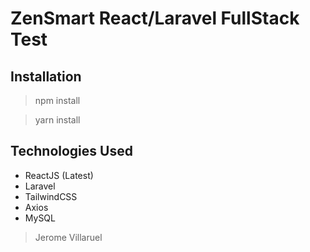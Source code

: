 # ZenSmart React/Laravel FullStack Test

## Installation
> npm install

> yarn install

## Technologies Used
- ReactJS (Latest)
- Laravel
- TailwindCSS
- Axios
- MySQL

> Jerome Villaruel
